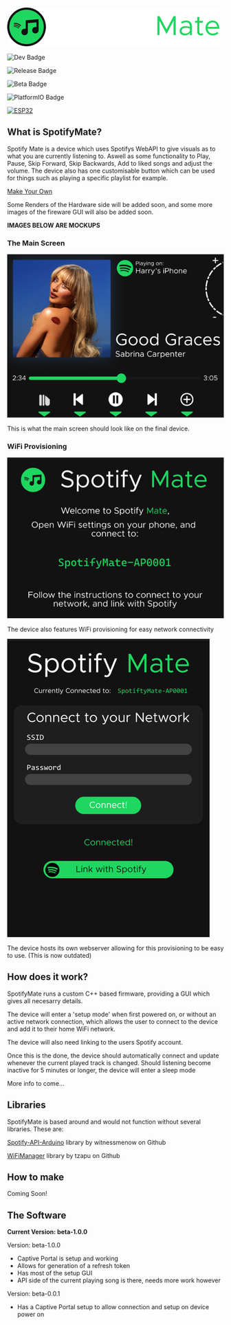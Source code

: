 ![SpotifyMate Logo](https://github.com/Harry-Skerritt/SpotifyMate/blob/main/assets/sm_logo_full.png)

![Dev Badge](https://img.shields.io/badge/IN_DEVELOPMENT-green)


![Release Badge](https://img.shields.io/badge/Release-Pending-blue)

![Beta Badge](https://img.shields.io/badge/beta-v1.0.0-dark_green)

![PlatformIO Badge](https://img.shields.io/badge/Built_with-PlatformIO-orange)

[![ESP32](https://img.shields.io/badge/ESP-32-000000?labelColor=%23CC101F)](https://www.espressif.com/en/products/socs/esp32)


## What is SpotifyMate?
Spotify Mate is a device which uses Spotifys WebAPI to give visuals as to what you are currently listening to. Aswell as some functionality to Play, Pause, Skip Forward, Skip Backwards, Add to liked songs and adjust the volume. The device also has one customisable button which can be used for things such as playing a specific playlist for example.

[Make Your Own](https://github.com/Harry-Skerritt/SpotifyMate?tab=readme-ov-file#how-to-make)

Some Renders of the Hardware side will be added soon, and some more images of the fireware GUI will also be added soon.

**IMAGES BELOW ARE MOCKUPS**

### The Main Screen
![SpotifyMate Home](https://github.com/Harry-Skerritt/SpotifyMate/blob/main/assets/mock_main_screen.png)

This is what the main screen should look like on the final device.

### WiFi Provisioning
![SpotifyMate Provisioning](https://github.com/Harry-Skerritt/SpotifyMate/blob/main/assets/mock_provisioning.png)

The device also features WiFi provisioning for easy network connectivity

![SpotifyMate Web Provisioning](https://github.com/Harry-Skerritt/SpotifyMate/blob/main/assets/provisioning_web.png)

The device hosts its own webserver allowing for this provisioning to be easy to use. (This is now outdated)


## How does it work?
SpotifyMate runs a custom C++ based firmware, providing a GUI which gives all necesarry details. 

The device will enter a 'setup mode' when first powered on, or without an active network connection, which allows the user to connect to the device and add it to their home WiFi network. 

The device will also need linking to the users Spotify account.

Once this is the done, the device should automatically connect and update whenever the current played track is changed. Should listening become inactive for 5 minutes or longer, the device will enter a sleep mode

More info to come...

## Libraries
SpotifyMate is based around and would not function without several libraries. These are:

[Spotify-API-Arduino](https://github.com/witnessmenow/spotify-api-arduino) library by witnessmenow on Github

[WiFiManager](https://github.com/tzapu/WiFiManager) library by tzapu on Github




## How to make
Coming Soon!

## The Software
**Current Version: beta-1.0.0**

Version: beta-1.0.0
- Captive Portal is setup and working
- Allows for generation of a refresh token
- Has most of the setup GUI
- API side of the current playing song is there, needs more work however



Version: beta-0.0.1
- Has a Captive Portal setup to allow connection and setup on device power on

